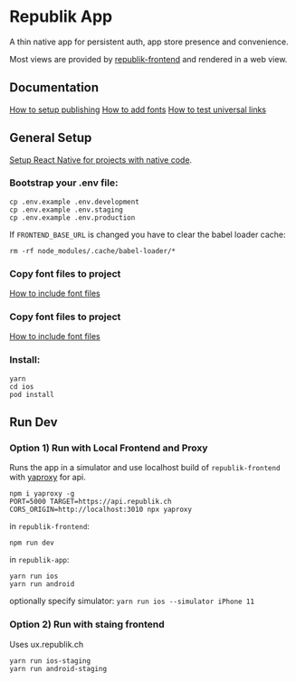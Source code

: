 # Republik App

A thin native app for persistent auth, app store presence and convenience.

Most views are provided by [republik-frontend](https://github.com/orbiting/republik-frontend) and rendered in a web view.


## Documentation
[How to setup publishing](docs/publishing.md)
[How to add fonts](docs/fonts.md)
[How to test universal links](docs/fonts.md)


## General Setup
[Setup React Native for projects with native code](https://facebook.github.io/react-native/docs/getting-started.html).

### Bootstrap your .env file:
```
cp .env.example .env.development
cp .env.example .env.staging
cp .env.example .env.production
```

If `FRONTEND_BASE_URL` is changed you have to clear the babel loader cache:

```
rm -rf node_modules/.cache/babel-loader/*
```

### Copy font files to project
[How to include font files](docs/fonts.md)

### Copy font files to project
[How to include font files](docs/fonts.md)

### Install:
```
yarn
cd ios
pod install
```

## Run Dev

### Option 1) Run with Local Frontend and Proxy
Runs the app in a simulator and use localhost build of `republik-frontend` with [yaproxy](https://github.com/orbiting/proxy) for api. 

```
npm i yaproxy -g
PORT=5000 TARGET=https://api.republik.ch CORS_ORIGIN=http://localhost:3010 npx yaproxy
```

in `republik-frontend`:
```
npm run dev
```

in `republik-app`:
```
yarn run ios
yarn run android
```

optionally specify simulator: `yarn run ios --simulator iPhone 11`

### Option 2) Run with staing frontend
Uses ux.republik.ch

```
yarn run ios-staging
yarn run android-staging
```



